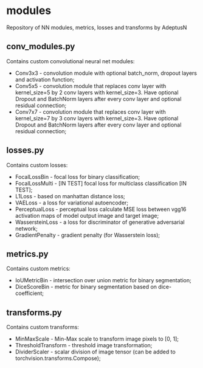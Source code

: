 # modules
Repository of NN modules, metrics, losses and transforms by AdeptusN

## conv_modules.py

Contains custom convolutional neural net modules:

- Conv3x3 - convolution module with optional batch_norm, dropout layers and activation function;
- Conv5x5 - convolution module that replaces conv layer with kernel_size=5 by 2 conv layers with kernel_size=3.
    Have optional Dropout and BatchNorm layers after every conv layer and optional residual connection;
- Conv7x7 - convolution module that replaces conv layer with kernel_size=7 by 3 conv layers with kernel_size=3.
    Have optional Dropout and BatchNorm layers after every conv layer and optional residual connection;
    
## losses.py

Contains custom losses:

- FocalLossBin - focal loss for binary classification;
- FocalLossMulti - [IN TEST] focal loss for multiclass classification [IN TEST];
- L1Loss - based on manhattan distance loss;
- VAELoss - a loss for variational autoencoder;
- PerceptualLoss - perceptual loss calculate MSE loss between vgg16 activation maps
    of model output image and target image;
- WassersteinLoss - a loss for discriminator of generative adversarial network;
- GradientPenalty - gradient penalty (for Wasserstein loss);

## metrics.py

Contains custom metrics:

- IoUMetricBin - intersection over union metric for binary segmentation;
- DiceScoreBin - metric for binary segmentation based on dice-coefficient;

## transforms.py

Contains custom transforms:

- MinMaxScale - Min-Max scale to transform image pixels to [0, 1];
- ThresholdTransform - threshold image transformation;
- DividerScaler - scalar division of image tensor (can be added to torchvision.transforms.Compose);
